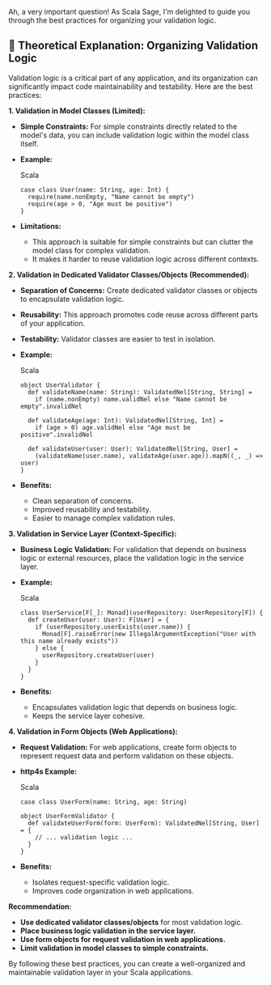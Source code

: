 Ah, a very important question! As Scala Sage, I'm delighted to guide you through the best practices for organizing your validation logic.

## 📖 Theoretical Explanation: Organizing Validation Logic

Validation logic is a critical part of any application, and its organization can significantly impact code maintainability and testability. Here are the best practices:

**1. Validation in Model Classes (Limited):**

- **Simple Constraints:** For simple constraints directly related to the model's data, you can include validation logic within the model class itself.
- **Example:**
    
    Scala
    
    ```
    case class User(name: String, age: Int) {
      require(name.nonEmpty, "Name cannot be empty")
      require(age > 0, "Age must be positive")
    }
    ```
    
- **Limitations:**
    - This approach is suitable for simple constraints but can clutter the model class for complex validation.
    - It makes it harder to reuse validation logic across different contexts.

**2. Validation in Dedicated Validator Classes/Objects (Recommended):**

- **Separation of Concerns:** Create dedicated validator classes or objects to encapsulate validation logic.
- **Reusability:** This approach promotes code reuse across different parts of your application.
- **Testability:** Validator classes are easier to test in isolation.
- **Example:**
    
    Scala
    
    ```
    object UserValidator {
      def validateName(name: String): ValidatedNel[String, String] =
        if (name.nonEmpty) name.validNel else "Name cannot be empty".invalidNel
    
      def validateAge(age: Int): ValidatedNel[String, Int] =
        if (age > 0) age.validNel else "Age must be positive".invalidNel
    
      def validateUser(user: User): ValidatedNel[String, User] =
        (validateName(user.name), validateAge(user.age)).mapN((_, _) => user)
    }
    ```
    
- **Benefits:**
    - Clean separation of concerns.
    - Improved reusability and testability.
    - Easier to manage complex validation rules.

**3. Validation in Service Layer (Context-Specific):**

- **Business Logic Validation:** For validation that depends on business logic or external resources, place the validation logic in the service layer.
- **Example:**
    
    Scala
    
    ```
    class UserService[F[_]: Monad](userRepository: UserRepository[F]) {
      def createUser(user: User): F[User] = {
        if (userRepository.userExists(user.name)) {
          Monad[F].raiseError(new IllegalArgumentException("User with this name already exists"))
        } else {
          userRepository.createUser(user)
        }
      }
    }
    ```
    
- **Benefits:**
    - Encapsulates validation logic that depends on business logic.
    - Keeps the service layer cohesive.

**4. Validation in Form Objects (Web Applications):**

- **Request Validation:** For web applications, create form objects to represent request data and perform validation on these objects.
- **http4s Example:**
    
    Scala
    
    ```
    case class UserForm(name: String, age: String)
    
    object UserFormValidator {
      def validateUserForm(form: UserForm): ValidatedNel[String, User] = {
        // ... validation logic ...
      }
    }
    ```
    
- **Benefits:**
    - Isolates request-specific validation logic.
    - Improves code organization in web applications.

**Recommendation:**

- **Use dedicated validator classes/objects** for most validation logic.
- **Place business logic validation in the service layer.**
- **Use form objects for request validation in web applications.**
- **Limit validation in model classes to simple constraints.**

By following these best practices, you can create a well-organized and maintainable validation layer in your Scala applications.